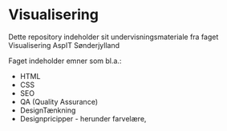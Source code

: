 # Visualisering

Dette repository indeholder sit undervisningsmateriale fra faget Visualisering AspIT Sønderjylland

Faget indeholder emner som bl.a.:

* HTML
* CSS
* SEO
* QA (Quality Assurance)
* DesignTænkning
* Designpricipper - herunder farvelære, 
